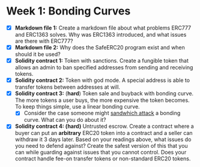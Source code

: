 # Week 1: Bonding Curves

- [x] **Markdown file 1:** Create a markdown file about what problems ERC777 and ERC1363 solves. Why was ERC1363 introduced, and what issues are there with ERC777?
- [x] **Markdown file 2:** Why does the SafeERC20 program exist and when should it be used?
- [x] **Solidity contract 1:** Token with sanctions. Create a fungible token that allows an admin to ban specified addresses from sending and receiving tokens.
- [x] **Solidity contract 2:** Token with god mode. A special address is able to transfer tokens between addresses at will.
- [x] **Solidity contract 3:** (**hard**) Token sale and buyback with bonding curve. The more tokens a user buys, the more expensive the token becomes. To keep things simple, use a linear bonding curve.
  - [x] Consider the case someone might [sandwhich attack](https://medium.com/coinmonks/defi-sandwich-attack-explain-776f6f43b2fd) a bonding curve. What can you do about it?
- [x] **Solidity contract 4: (hard)** Untrusted escrow. Create a contract where a buyer can put an **arbitrary** ERC20 token into a contract and a seller can withdraw it 3 days later. Based on your readings above, what issues do you need to defend against? Create the safest version of this that you can while guarding against issues that you cannot control. Does your contract handle fee-on transfer tokens or non-standard ERC20 tokens.
